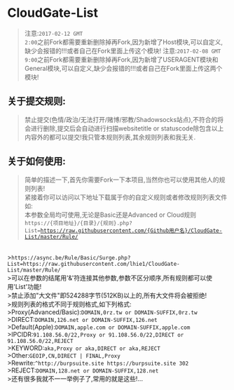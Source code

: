 # CloudGate-List
>注意:<code>2017-02-12 GMT 2:00</code>之前Fork都需要重新删除掉再Fork,因为新增了Host模块,可以自定义,缺少会报错的!!!或者自己在Fork里面上传这个模块!
>注意:<code>2017-02-08 GMT 9:00</code>之前Fork都需要重新删除掉再Fork,因为新增了USERAGENT模块和General模块,可以自定义,缺少会报错的!!!或者自己在Fork里面上传这两个模块!
## 关于提交规则:
>禁止提交(色情/政治/无法打开/赌博/邪教/Shadowsocks站点),不符合的将会进行删除,提交后会自动进行扫描websitetitle or statuscode除包含以上内容外的都可以提交!我只管本规则列表,其余规则列表和我无关.
## 关于如何使用:
>简单的描述一下,首先你需要Fork一下本项目,当然你也可以使用其他人的规则列表!<br>
>紧接着你可以访问以下地址下载属于你的自定义规则或者修改规则列表文件如:<br>
>本参数全局均可使用,无论是Basic还是Advanced or Cloud规则<br>
><code>https://{项目地址}/{目录}/{规则}.php?List=https://raw.githubusercontent.com/{Github用户名}/CloudGate-List/master/Rule/</code>
<br>
><code>https://async.be/Rule/Basic/Surge.php?List=https://raw.githubusercontent.com/lhie1/CloudGate-List/master/Rule/</code>
<br>
>可以在参数的结尾用'&'符连接其他参数,参数不区分顺序,所有规则都可以使用'List'功能!<br>
>禁止添加"大文件"即524288字节(512KB)以上的,所有大文件将会被拒绝!<br>
>规则列表的格式不同于规则格式,如下列格式:<br>
>Proxy(Advanced/Basic):<code>DOMAIN,0rz.tw or DOMAIN-SUFFIX,0rz.tw</code><br>
>DIRECT:<code>DOMAIN,126.net or DOMAIN-SUFFIX,126.net</code><br>
>Default(Apple):<code>DOMAIN,apple.com or DOMAIN-SUFFIX,apple.com</code><br>
>IPCIDR:<code>91.108.56.0/22,Proxy or 91.108.56.0/22,DIRECT or 91.108.56.0/22,REJECT</code><br>
>KEYWORD:<code>aka,Proxy or aka,DIRECT or aka,REJECT</code><br>
>Other:<code>GEOIP,CN,DIRECT | FINAL,Proxy</code><br>
>Rewrite:<code>^http://burpsuite.site https://burpsuite.site 302</code><br>
>REJECT:<code>DOMAIN,128.net or DOMAIN-SUFFIX,128.net</code><br>
>还有很多我就不一一举例子了,常用的就是这些!...<br>
